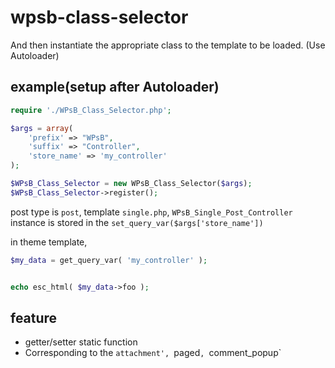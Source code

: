 # wpsb-class-selector
And then instantiate the appropriate class to the template to be loaded.
(Use Autoloader)

## example(setup after Autoloader)
```PHP
require './WPsB_Class_Selector.php';

$args = array(
    'prefix' => "WPsB",
    'suffix' => "Controller",
    'store_name' => 'my_controller'
);

$WPsB_Class_Selector = new WPsB_Class_Selector($args);
$WPsB_Class_Selector->register();
```
post type is `post`, template `single.php`,
`WPsB_Single_Post_Controller` instance is stored in the `set_query_var($args['store_name'])`

in theme template,
```PHP
$my_data = get_query_var( 'my_controller' );


echo esc_html( $my_data->foo );
```
## feature

* getter/setter static function
* Corresponding to the `attachment', `paged`, `comment_popup`